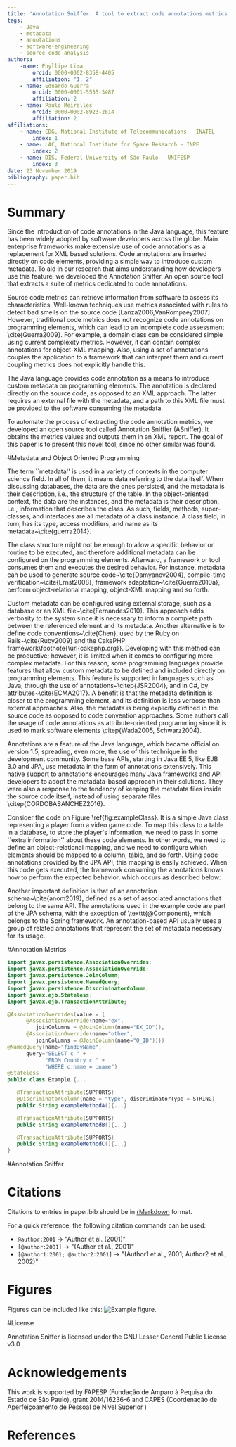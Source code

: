 ```yaml
---
title: 'Annotation Sniffer: A tool to extract code annotations metrics'
tags:
    - Java
    - metadata
    - annotations
    - software-engineering
    - source-code-analysis
authors:
    -name: Phyllipe Lima
        orcid: 0000-0002-8358-4405
        affiliation: "1, 2"
    - name: Eduardo Guerra
        orcid: 0000-0001-5555-3487
        affiliation: 2
    - name: Paulo Meirelles
        orcid: 0000-0002-8923-2814
        affiliation: 2
affiliations:
    - name: CDG, National Institute of Telecommunications - INATEL
        index: 1
    - name: LAC, National Institute for Space Research - INPE
        index: 2
    - name: DIS, Federal University of São Paulo - UNIFESP
        index: 3
date: 23 November 2019
bibliography: paper.bib
---
```

# Summary

Since the introduction of code annotations in the Java language, this feature has been widely adopted by software developers across the globe. Main enterprise frameworks make extensive use of code annotations as a replacement for XML based solutions. Code annotations are inserted directly on code elements, providing a simple way to introduce custom metadata. To aid in our research that aims understanding how developers use this feature, we developed the Annotation Sniffer. An open source tool that extracts a suite of metrics dedicated to code annotations.

Source code metrics can retrieve information from software to assess its characteristics. Well-known techniques use metrics associated with rules to detect bad smells on the source code [Lanza2006,VanRompaey2007]. However, traditional code metrics does not recognize code annotations on programming elements, which can lead to an incomplete code assessment \cite{Guerra2009}. For example, a domain class can be considered simple using current complexity metrics. However, it can contain complex annotations for object-XML mapping. Also, using a set of annotations couples the application to a framework that can interpret them and current coupling metrics does not explicitly handle this.

The Java language provides code annotation as a means to introduce custom metadata on programming elements. The annotation is declared directly on the source code, as opposed to an XML approach. The latter requires an external file with the metadata, and a path to this XML file must be provided to the software consuming the metadata.

To automate the process of extracting the code annotation metrics, we developed an open source tool called Annotation Sniffier (ASniffer). It obtains the metrics values and outputs them in an XML report. The goal of this paper is to present this novel tool, since no other similar was found.

#Metadata and Object Oriented Programming

The term ``metadata'' is used in a variety of contexts in the computer science field. In all of them, it means data referring to the data itself. When discussing databases, the data are the ones persisted, and the metadata is their description, i.e., the structure of the table. In the object-oriented context, the data are the instances, and the metadata is their description, i.e., information that describes the class. As such, fields, methods, super-classes, and interfaces are all metadata of a class instance. A class field, in turn, has its type, access modifiers, and name as its metadata~\cite{guerra2014}. 

The class structure might not be enough to allow a specific behavior or routine to be executed, and therefore additional metadata can be configured on the programming elements. Afterward, a framework or tool consumes them and executes the desired behavior. For instance, metadata can be used to generate source code~\cite{Damyanov2004}, compile-time verification~\cite{Ernst2008}, framework adaptation~\cite{Guerra2010a}, perform object-relational mapping, object-XML mapping and so forth.
  
Custom metadata can be configured using external storage, such as a database or an XML file~\cite{Fernandes2010}. This approach adds verbosity to the system since it is necessary to inform a complete path between the referenced element and its metadata. Another alternative is to define code conventions~\cite{Chen}, used by the Ruby on Rails~\cite{Ruby2009} and the CakePHP framework\footnote{\url{cakephp.org}}. Developing with this method can be productive; however, it is limited when it comes to configuring more complex metadata. For this reason, some programming languages provide features that allow custom metadata to be defined and included directly on programming elements. This feature is supported in languages such as Java, through the use of annotations~\citep{JSR2004}, and in C\#, by attributes~\cite{ECMA2017}. A benefit is that the metadata definition is closer to the programming element, and its definition is less verbose than external approaches. Also, the metadata is being explicitly defined in the source code as opposed to code convention approaches. Some authors call the usage of code annotations as attribute-oriented programming since it is used to mark software elements \citep{Wada2005, Schwarz2004}. 

Annotations are a feature of the Java language, which became official on version 1.5, spreading, even more, the use of this technique in the development community. Some base APIs, starting in Java EE 5, like EJB 3.0 and JPA, use metadata in the form of annotations extensively. This native support to annotations encourages many Java frameworks and API developers to adopt the metadata-based approach in their solutions. They were also a response to the tendency of keeping the metadata files inside the source code itself, instead of using separate files \citep{CORDOBASANCHEZ2016}.

Consider the code on Figure \ref{fig:exampleClass}. It is a simple Java class representing a player from a video game code. To map this class to a table in a database, to store the player's information, we need to pass in some ``extra information'' about these code elements. In other words, we need to define an object-relational mapping, and we need to configure which elements should be mapped to a column, table, and so forth. Using code annotations provided by the JPA API, this mapping is easily achieved. When this code gets executed, the framework consuming the annotations knows how to perform the expected behavior, which occurs as described below:

Another important definition is that of an annotation schema~\cite{anom2019}, defined as a set of associated annotations that belong to the same API. The annotations used in the example code are part of the JPA schema, with the exception of \texttt{@Component}, which belongs to the Spring framework. An annotation-based API usually uses a group of related annotations that represent the set of metadata necessary for its usage.

#Annotation Metrics

```java
import javax.persistence.AssociationOverrides;
import javax.persistence.AssociationOverride;
import javax.persistence.JoinColumn;
import javax.persistence.NamedQuery;
import javax.persistence.DiscriminatorColumn;
import javax.ejb.Stateless;
import javax.ejb.TransactionAttribute;

@AssociationOverrides(value = {
      @AssociationOverride(name="ex",
         joinColumns = @JoinColumn(name="EX_ID")),
      @AssociationOverride(name="other",
         joinColumns = @JoinColumn(name="O_ID"))})
@NamedQuery(name="findByName",
      query="SELECT c " +
            "FROM Country c " + 
            "WHERE c.name = :name")
@Stateless
public class Example {...

   @TransactionAttribute(SUPPORTS)
   @DiscriminatorColumn(name = "type", discriminatorType = STRING)
   public String exampleMethodA(){...}

   @TransactionAttribute(SUPPORTS)
   public String exampleMethodB(){...}

   @TransactionAttribute(SUPPORTS)
   public String exampleMethodC(){...}
}

```

#Annotation Sniffer 


# Citations

Citations to entries in paper.bib should be in
[rMarkdown](http://rmarkdown.rstudio.com/authoring_bibliographies_and_citations.html)
format.

For a quick reference, the following citation commands can be used:
- `@author:2001`  ->  "Author et al. (2001)"
- `[@author:2001]` -> "(Author et al., 2001)"
- `[@author1:2001; @author2:2001]` -> "(Author1 et al., 2001; Author2 et al., 2002)"

# Figures

Figures can be included like this: ![Example figure.](figure.png)

#License

Annotation Sniffer is licensed under the GNU Lesser General Public License v3.0

# Acknowledgements

This work is supported by FAPESP (Fundação de Amparo à Pequisa do Estado de São Paulo), grant 2014/16236-6 and CAPES (Coordenação de Aperfeiçoamento de Pessoal de Nível Superior )

# References
